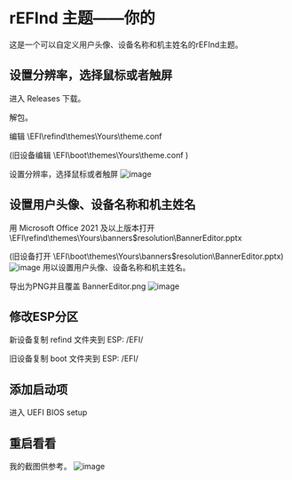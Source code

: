 # rEFInd 主题——你的
这是一个可以自定义用户头像、设备名称和机主姓名的rEFInd主题。

## 设置分辨率，选择鼠标或者触屏
进入 Releases 下载。

解包。

编辑 \EFI\refind\themes\Yours\theme.conf

(旧设备编辑 \EFI\boot\themes\Yours\theme.conf )

设置分辨率，选择鼠标或者触屏
![image](https://user-images.githubusercontent.com/69227436/162579811-bf3277c0-0ce0-4c35-b22a-a49370ae34fc.png)

## 设置用户头像、设备名称和机主姓名
用 Microsoft Office 2021 及以上版本打开 \EFI\refind\themes\Yours\banners\$resolution\BannerEditor.pptx

(旧设备打开 \EFI\boot\themes\Yours\banners\$resolution\BannerEditor.pptx)
![image](https://user-images.githubusercontent.com/69227436/162580042-d32719bf-5091-41cd-976e-527087642f37.png)
用以设置用户头像、设备名称和机主姓名。

导出为PNG并且覆盖 BannerEditor.png
![image](https://user-images.githubusercontent.com/69227436/162580182-73dcc418-c6e0-4802-af90-daab30ede40d.png)

## 修改ESP分区
新设备复制 refind 文件夹到 ESP: /EFI/

旧设备复制 boot 文件夹到 ESP: /EFI/

## 添加启动项
进入 UEFI BIOS setup

## 重启看看
我的截图供参考。
![image](https://user-images.githubusercontent.com/69227436/164385947-89eb95c0-ad5e-4cc8-8a58-173de3ff392d.png)
